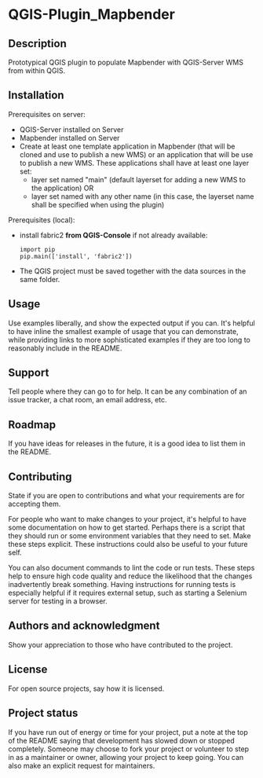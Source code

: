 # QGIS-Plugin_Mapbender

## Description
Prototypical QGIS plugin to populate Mapbender with QGIS-Server WMS from within QGIS.

## Installation
Prerequisites on server:
- QGIS-Server installed on Server
- Mapbender installed on Server
- Create at least one template application in Mapbender (that will be cloned and use to publish a new WMS) or an application that will be use to publish a new WMS. These applications shall have at least one layer set: 
    - layer set named "main" (default layerset for adding a new WMS to the application) OR 
    - layer set named with any other name (in this case, the layerset name shall be specified when using the plugin)

Prerequisites (local):
- install fabric2 **from QGIS-Console** if not already available:
    ```
    import pip
    pip.main(['install', 'fabric2'])
    ```
- The QGIS project must be saved together with the data sources in the same folder.
## Usage
Use examples liberally, and show the expected output if you can. It's helpful to have inline the smallest example of usage that you can demonstrate, while providing links to more sophisticated examples if they are too long to reasonably include in the README.

## Support
Tell people where they can go to for help. It can be any combination of an issue tracker, a chat room, an email address, etc.

## Roadmap
If you have ideas for releases in the future, it is a good idea to list them in the README.

## Contributing
State if you are open to contributions and what your requirements are for accepting them.

For people who want to make changes to your project, it's helpful to have some documentation on how to get started. Perhaps there is a script that they should run or some environment variables that they need to set. Make these steps explicit. These instructions could also be useful to your future self.

You can also document commands to lint the code or run tests. These steps help to ensure high code quality and reduce the likelihood that the changes inadvertently break something. Having instructions for running tests is especially helpful if it requires external setup, such as starting a Selenium server for testing in a browser.

## Authors and acknowledgment
Show your appreciation to those who have contributed to the project.

## License
For open source projects, say how it is licensed.

## Project status
If you have run out of energy or time for your project, put a note at the top of the README saying that development has slowed down or stopped completely. Someone may choose to fork your project or volunteer to step in as a maintainer or owner, allowing your project to keep going. You can also make an explicit request for maintainers.
